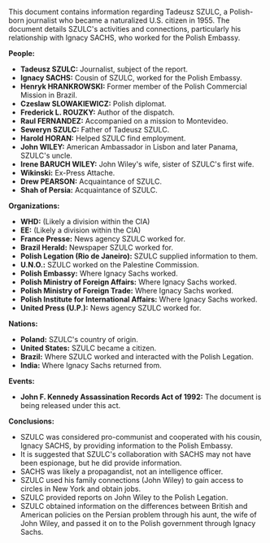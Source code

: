 This document contains information regarding Tadeusz SZULC, a Polish-born journalist who became a naturalized U.S. citizen in 1955. The document details SZULC's activities and connections, particularly his relationship with Ignacy SACHS, who worked for the Polish Embassy.

**People:**

*   **Tadeusz SZULC:** Journalist, subject of the report.
*   **Ignacy SACHS:** Cousin of SZULC, worked for the Polish Embassy.
*   **Henryk HRANKROWSKI:** Former member of the Polish Commercial Mission in Brazil.
*   **Czeslaw SLOWAKIEWICZ:** Polish diplomat.
*   **Frederick L. ROUZKY:** Author of the dispatch.
*   **Raul FERNANDEZ:** Accompanied on a mission to Montevideo.
*   **Seweryn SZULC:** Father of Tadeusz SZULC.
*   **Harold HORAN:** Helped SZULC find employment.
*   **John WILEY:** American Ambassador in Lisbon and later Panama, SZULC's uncle.
*   **Irene BARUCH WILEY:** John Wiley's wife, sister of SZULC's first wife.
*   **Wikinski:** Ex-Press Attache.
*   **Drew PEARSON:** Acquaintance of SZULC.
*   **Shah of Persia:** Acquaintance of SZULC.

**Organizations:**

*   **WHD:** (Likely a division within the CIA)
*   **EE:** (Likely a division within the CIA)
*   **France Presse:** News agency SZULC worked for.
*   **Brazil Herald:** Newspaper SZULC worked for.
*   **Polish Legation (Rio de Janeiro):** SZULC supplied information to them.
*   **U.N.O.:** SZULC worked on the Palestine Commission.
*   **Polish Embassy:** Where Ignacy Sachs worked.
*   **Polish Ministry of Foreign Affairs:** Where Ignacy Sachs worked.
*   **Polish Ministry of Foreign Trade:** Where Ignacy Sachs worked.
*   **Polish Institute for International Affairs:** Where Ignacy Sachs worked.
*   **United Press (U.P.):** News agency SZULC worked for.

**Nations:**

*   **Poland:** SZULC's country of origin.
*   **United States:** SZULC became a citizen.
*   **Brazil:** Where SZULC worked and interacted with the Polish Legation.
*   **India:** Where Ignacy Sachs returned from.

**Events:**

*   **John F. Kennedy Assassination Records Act of 1992:** The document is being released under this act.

**Conclusions:**

*   SZULC was considered pro-communist and cooperated with his cousin, Ignacy SACHS, by providing information to the Polish Embassy.
*   It is suggested that SZULC's collaboration with SACHS may not have been espionage, but he did provide information.
*   SACHS was likely a propagandist, not an intelligence officer.
*   SZULC used his family connections (John Wiley) to gain access to circles in New York and obtain jobs.
*   SZULC provided reports on John Wiley to the Polish Legation.
*   SZULC obtained information on the differences between British and American policies on the Persian problem through his aunt, the wife of John Wiley, and passed it on to the Polish government through Ignacy Sachs.
